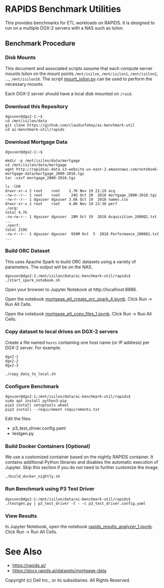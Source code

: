 # RAPIDS Benchmark Utilities

This provides benchmarks for ETL workloads on RAPIDS.
It is designed to run on a multiple DGX-2 servers with a NAS such as Isilon.

## Benchmark Procedure

### Disk Mounts

This document and associated scripts assume that each compute server mounts Isilon on
the mount points `/mnt/isilon`, `/mnt/isilon1`, `/mnt/isilon2`, ..., `/mnt/isilon16`.
The script [mount_isilon.py](../mount_isilon.py) can be used to perform the necessary mounts.

Each DGX-2 server should have a local disk mounted on `/raid`.

### Download this Repository

```
dgxuser@dgx2-1:~$
cd /mnt/isilon/data
git clone https://github.com/claudiofahey/ai-benchmark-util
cd ai-benchmark-util/rapids
```

### Download Mortgage Data

```
dgxuser@dgx2-1:~$

mkdir -p /mnt/isilon/data/mortgage
cd /mnt/isilon/data/mortgage
wget http://rapidsai-data.s3-website.us-east-2.amazonaws.com/notebook-mortgage-data/mortgage_2000-2016.tgz
tar -xzvf mortgage_2000-2016.tgz

ls -lhR
drwxr-xr-x 2 root    root    2.7K Nov 19 21:19 acq
-rw-r--r-- 1 root    root     24G Oct 20  2018 mortgage_2000-2016.tgz
-rw-r--r-- 1 dgxuser dgxuser 3.6K Oct 19  2018 names.csv
drwxr-xr-x 2 root    root    4.6K Nov 19 22:30 perf
./acq:
total 4.7G
-rw-rw-r-- 1 dgxuser dgxuser  28M Oct 19  2018 Acquisition_2000Q1.txt
...
./perf:
total 219G
-rw-r--r-- 1 dgxuser dgxuser  950M Oct  5  2018 Performance_2000Q1.txt
...
```

### Build ORC Dataset

This uses Apache Spark to build ORC datasets using a variety of parameters.
The output will be on the NAS.

```
dgxuser@dgx2-1:/mnt/isilon/data/ai-benchmark-util/rapids$
./start_spark_notebook.sh
```

Open your browser to Jupyter Notebook at http://localhost:8886.

Open the notebook [mortgage_etl_create_orc_spark_4.ipynb](mortgage_etl_create_orc_spark_4.ipynb).
Click Run -> Run All Cells.

Open the notebook [mortgage_etl_copy_files_1.ipynb](mortgage_etl_copy_files_1.ipynb).
Click Run -> Run All Cells.

### Copy dataset to local drives on DGX-2 servers

Create a file named `hosts` containing one host name (or IP address) per DGX-2 server. For example:

```
dgx2-1
dgx2-2
dgx2-3
```

```
./copy_data_to_local.sh
```

### Configure Benchmark

```
dgxuser@dgx2-1:/mnt/isilon/data/ai-benchmark-util/rapids$
sudo apt install python3-pip
pip3 install setuptools wheel
pip3 install --requirement requirements.txt
```

Edit the files:
- p3_test_driver.config.yaml
- testgen.py

### Build Docker Containers (Optional)

We use a customized container based on the nightly RAPIDS container.
It contains additional Python libraries and disables the automatic execution of Jupyter.
Skip this section if you do not need to further customize the image.

```
./build_docker_nightly.sh
```

### Run Benchmark using P3 Test Driver

```
dgxuser@dgx2-1:/mnt/isilon/data/ai-benchmark-util/rapids$
./testgen.py | p3_test_driver -t - -c p3_test_driver.config.yaml
```

### View Results

In Jupyter Notebook, open the notebook [rapids_results_analyzer_1.ipynb](rapids_results_analyzer_1.ipynb).
Click Run -> Run All Cells.

# See Also

- https://rapids.ai/
- https://docs.rapids.ai/datasets/mortgage-data

Copyright (c) Dell Inc., or its subsidiaries. All Rights Reserved.
